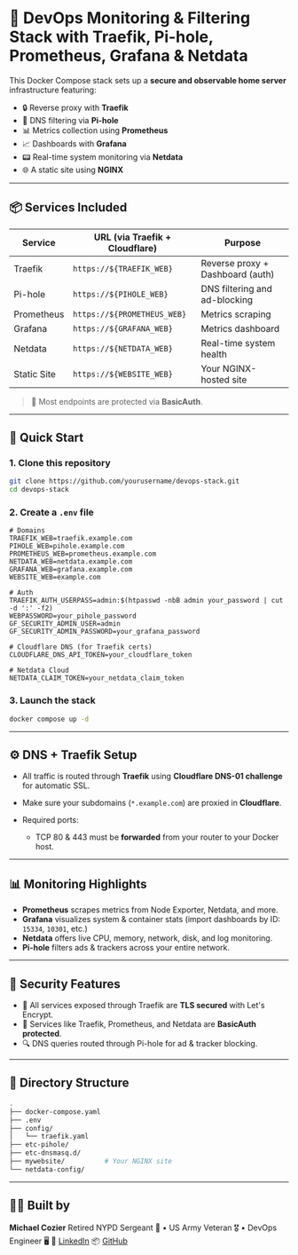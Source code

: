 # 🐳 DevOps Monitoring & Filtering Stack with Traefik, Pi-hole, Prometheus, Grafana & Netdata

This Docker Compose stack sets up a **secure and observable home server** infrastructure featuring:

- 🔒 Reverse proxy with **Traefik**
- 📡 DNS filtering via **Pi-hole**
- 📊 Metrics collection using **Prometheus**
- 📈 Dashboards with **Grafana**
- 📟 Real-time system monitoring via **Netdata**
- 🌐 A static site using **NGINX**

---

## 📦 Services Included

| Service     | URL (via Traefik + Cloudflare)                 | Purpose                               |
|-------------|------------------------------------------------|----------------------------------------|
| Traefik     | `https://${TRAEFIK_WEB}`                       | Reverse proxy + Dashboard (auth)       |
| Pi-hole     | `https://${PIHOLE_WEB}`                        | DNS filtering and ad-blocking          |
| Prometheus  | `https://${PROMETHEUS_WEB}`                    | Metrics scraping                       |
| Grafana     | `https://${GRAFANA_WEB}`                       | Metrics dashboard                      |
| Netdata     | `https://${NETDATA_WEB}`                       | Real-time system health                |
| Static Site | `https://${WEBSITE_WEB}`                       | Your NGINX-hosted site                 |

> 🔐 Most endpoints are protected via **BasicAuth**.

---

## 🚀 Quick Start

### 1. Clone this repository

```bash
git clone https://github.com/yourusername/devops-stack.git
cd devops-stack
````

### 2. Create a `.env` file

```env
# Domains
TRAEFIK_WEB=traefik.example.com
PIHOLE_WEB=pihole.example.com
PROMETHEUS_WEB=prometheus.example.com
NETDATA_WEB=netdata.example.com
GRAFANA_WEB=grafana.example.com
WEBSITE_WEB=example.com

# Auth
TRAEFIK_AUTH_USERPASS=admin:$(htpasswd -nbB admin your_password | cut -d ':' -f2)
WEBPASSWORD=your_pihole_password
GF_SECURITY_ADMIN_USER=admin
GF_SECURITY_ADMIN_PASSWORD=your_grafana_password

# Cloudflare DNS (for Traefik certs)
CLOUDFLARE_DNS_API_TOKEN=your_cloudflare_token

# Netdata Cloud
NETDATA_CLAIM_TOKEN=your_netdata_claim_token
```

### 3. Launch the stack

```bash
docker compose up -d
```

---

## ⚙️ DNS + Traefik Setup

* All traffic is routed through **Traefik** using **Cloudflare DNS-01 challenge** for automatic SSL.
* Make sure your subdomains (`*.example.com`) are proxied in **Cloudflare**.
* Required ports:

  * TCP 80 & 443 must be **forwarded** from your router to your Docker host.

---

## 📊 Monitoring Highlights

* **Prometheus** scrapes metrics from Node Exporter, Netdata, and more.
* **Grafana** visualizes system & container stats (import dashboards by ID: `15334`, `10301`, etc.)
* **Netdata** offers live CPU, memory, network, disk, and log monitoring.
* **Pi-hole** filters ads & trackers across your entire network.

---

## 🔐 Security Features

* 🔐 All services exposed through Traefik are **TLS secured** with Let's Encrypt.
* 🧱 Services like Traefik, Prometheus, and Netdata are **BasicAuth protected**.
* 🔍 DNS queries routed through Pi-hole for ad & tracker blocking.

---

## 📁 Directory Structure

```bash
.
├── docker-compose.yaml
├── .env
├── config/
│   └── traefik.yaml
├── etc-pihole/
├── etc-dnsmasq.d/
├── mywebsite/          # Your NGINX site
└── netdata-config/
```

---

## 👮‍♂️ Built by

**Michael Cozier**
Retired NYPD Sergeant 👮 • US Army Veteran 🎖️ • DevOps Engineer 🖥️
🔗 [LinkedIn](https://www.linkedin.com/in/michaelcozier)
📦 [GitHub](https://github.com/mikecozier)

